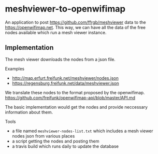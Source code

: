 # meshviewer-to-openwifimap

An application to post https://github.com/ffrgb/meshviewer data to the https://openwifimap.net.
This way, we can have all the data of the free nodes available which run a mesh viewer instance.

## Implementation

The mesh viewer downloads the nodes from a json file.

Examples
- http://map.erfurt.freifunk.net/meshviewer/nodes.json
- https://regensburg.freifunk.net/data/meshviewer.json

We translate these nodes to the format proposed by the openwifimap.
https://github.com/freifunk/openwifimap-api/blob/master/API.md

The basic implementation would get the nodes and provide neccessary information about them.

Tools
- a file named `meshviewer-nodes-list.txt` which includes a mesh viewer nodes json from various places
- a script getting the nodes and posting them
- a travis build which runs daily to update the database

